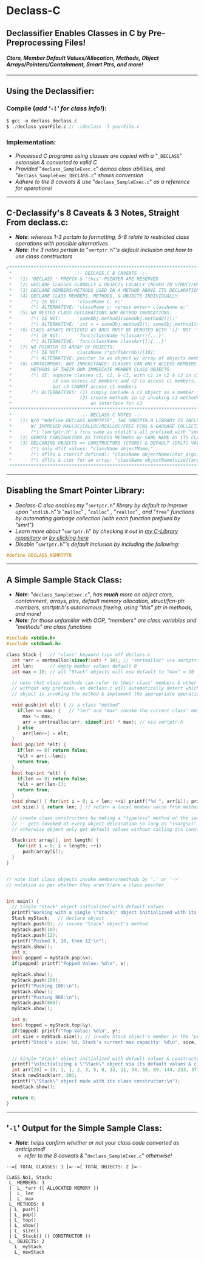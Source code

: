 # Declass-C
## Declassifier Enables Classes in C by Pre-Preprocessing Files!
#### **_Ctors, Member Default Values/Allocation, Methods, Object Arrays/Pointers/Containment, Smart Ptrs, and more!_**
-------------------------------------------------------------------------

## Using the Declassifier:
### Compile (_add '`-l`' for class info!_): 
```c
$ gcc -o declass declass.c
$ ./declass yourFile.c // ./declass -l yourFile.c
```
### Implementation:
* _Processed C programs using classes are copied with a_ "`_DECLASS`" _extension & converted to valid C_
* _Provided_ "`declass_SampleExec.c`" _demos class abilities, and_ "`declass_SampleExec_DECLASS.c`" _shows conversion_
* _Adhere to the 8 caveats & use_ "`declass_SampleExec.c`" _as a reference for operations!_
--------------
## C-Declassify's 8 Caveats & 3 Notes, Straight From declass.c:
* _**Note**: whereas 1-3 pertain to formatting, 5-8 relate to restricted class operations with possible alternatives_
* _**Note**: the 3 notes pertain to_ "`smrtptr.h`"_'s default inclusion and how to use class constructors_
```c
/*****************************************************************************
 *                       -:- DECLASS.C 8 CAVEATS -:-                        *
 *   (1) 'DECLASS_' PREFIX & 'this' POINTER ARE RESERVED                    *
 *   (2) DECLARE CLASSES GLOBALLY & OBJECTS LOCALLY (NEVER IN STRUCT/UNION) *
 *   (3) DECLARE MEMBERS/METHODS USED IN A METHOD ABOVE ITS DECLARATION     *
 *   (4) DECLARE CLASS MEMBERS, METHODS, & OBJECTS INDIVIDUALLY:            *
 *       (*) IE NOT:      'className c, e;'                                 *
 *       (*) ALTERNATIVE: 'className c; <press enter> className e;'         *
 *   (5) NO NESTED CLASS DECLARATIONS NOR METHOD INVOCATIONS:               *
 *       (*) IE NOT:      'someObj.method1(someObj.method2());'             *
 *       (*) ALTERNATIVE: 'int x = someObj.method2(); someObj.method1(x);'  *
 *   (6) CLASS ARRAYS RECIEVED AS ARGS MUST BE DENOTED WITH '[]' NOT '*':   *
 *       (*) IE NOT:      'func(className *classArr){...}'                  *
 *       (*) ALTERNATIVE: 'func(className classArr[]){...}'                 *
 *   (7) NO POINTER TO ARRAY OF OBJECTS:                                    *
 *       (*) IE NOT:      className (*ptrToArrObj)[10];                     *
 *       (*) ALTERNATIVE: pointer to an object w/ array of objects member   *
 *   (8) CONTAINMENT, NOT INHERITANCE: CLASSES CAN ONLY ACCESS MEMBERS &    *
 *       METHODS OF THEIR OWN IMMEDIATE MEMBER CLASS OBJECTS:               *
 *       (*) IE: suppose classes c1, c2, & c3, with c1 in c2 & c2 in c3.    *
 *               c3 can access c2 members and c2 ca access c1 members,      *
 *               but c3 CANNOT access c1 members                            *
 *       (*) ALTERNATIVES: (1) simply include a c1 object as a member in c3 *
 *                         (2) create methods in c2 invoking c1 methods as  *
 *                             an interface for c3                          *
 *****************************************************************************
 *                         -:- DECLASS.C NOTES -:-                          *
 *   (1) W/O "#define DECLASS_NSMRTPTR", THE SMRTPTR.H LIBRARY IS INCLUDED, *
 *       W/ IMPROVED MALLOC/CALLOC/REALLOC/FREE FCNS & GARBAGE COLLECTION   *
 *       (*) "smrtptr.h"'s fcns same as stdlib's all prefixed with "smrt"   *
 *   (2) DENOTE CONSTRUCTORS AS TYPLESS METHODS W/ SAME NAME AS ITS CLASS   *
 *   (3) DELCARING OBJECTS => CONSTRUCTORS (CTORS) & DEFAULT (DFLT) VALUES: *
 *       (*) only dflt values: "className objectName;"                      *
 *       (*) dflts & ctor(if defined): "className objectName(ctor_args);"   *
 *       (*) dflts & ctor for an array: "className objectName[size](args);" *
 *****************************************************************************/
```
--------------
## Disabling the Smart Pointer Library:
* _Declass-C also enables my_ "`smrtptr.h`" _library by default to improve upon_ "`stdlib.h`"_'s_ "`malloc`" _,_ "`calloc`" _,_ "`realloc`" _, and_ "`free`" _functions by automating garbage collection (with each function prefixed by "smrt")_
* _Learn more about_ "`smrtptr.h`" _by checking it out in [my C-Library repository](https://github.com/jrandleman/C-Libraries) or [by clicking here](https://github.com/jrandleman/C-Libraries/tree/master/Smart-Pointer)_
* _Disable_ "`smrtptr.h`"_'s default inclusion by including the following:_ 
```c
#define DECLASS_NSMRTPTR
```
--------------
## A Simple Sample Stack Class:
* _**Note**:_ "`declass_SampleExec.c`"_, has **much** more on object ctors, containment, arrays, ptrs, default memory allocation, struct/fcn-ptr members, smrtptr.h's autonomous freeing, using "this" ptr in methods, and more!_
* _**Note**: for those unfamiliar with OOP, "members" are class variables and "methods" are class functions_
```c
#include <stdio.h>
#include <stdbool.h>

class Stack {   // "class" keyword tips off declass.c
  int *arr = smrtmalloc(sizeof(int) * 10); // "smrtmalloc" via smrtptr.h handles freeing
  int len;      // empty member values default 0
  int max = 10; // all "Stack" objects will now default to "max" = 10

  // note that class methods can refer to their class' members & other methods
  // without any prefixes, as declass.c will automatically detect which class
  // object is invoking the method & implement the appropriate operations.

  void push(int elt) { // a class "method"
    if(len == max) {   // "len" and "max" invoke the current class' members
      max *= max;
      arr = smrtrealloc(arr, sizeof(int) * max); // via smrtptr.h
    } else
      arr[len++] = elt;
  }
  bool pop(int *elt) {
    if(len == 0) return false;
    *elt = arr[--len];
    return true;
  }
  bool top(int *elt) {
    if(len == 0) return false;
    *elt = arr[len-1];
    return true;
  }
  void show() { for(int i = 0; i < len; ++i) printf("%d ", arr[i]); printf("\n"); }
  int size() { return len; } // return a local member value from method

  // create class constructors by making a "typeless" method w/ the same name of the class
  // -- gets invoked at every object delcaration so long as "(<args>)" are provided,
  // otherwise object only get default values without calling its constructor.

  Stack(int array[], int length) {
    for(int i = 0; i < length; ++i) 
      push(array[i]);
  }
}


// note that class objects invoke members/methods by '.' or '->'
// notation as per whether they aren't/are a class pointer


int main() {
  // Single "Stack" object initialized with default values
  printf("Working with a single \"Stack\" object initializaed with its default values:\n");
  Stack myStack;   // declare object
  myStack.push(8); // invoke "Stack" object's method
  myStack.push(10);
  myStack.push(12);
  printf("Pushed 8, 10, then 12:\n");
  myStack.show();
  int x;
  bool popped = myStack.pop(&x);
  if(popped) printf("Popped Value: %d\n", x);

  myStack.show();
  myStack.push(100);
  printf("Pushing 100:\n");
  myStack.show();
  printf("Pushing 888:\n");
  myStack.push(888);
  myStack.show();

  int y;
  bool topped = myStack.top(&y);
  if(topped) printf("Top Value: %d\n", y);
  int size = myStack.size(); // invoke Stack object's member in the "printf" below:
  printf("Stack's size: %d, Stack's current max capacity: %d\n", size, myStack.max);


  // Single "Stack" object initialized with default values & constructor
  printf("\nInitializing a \"Stack\" object via its default values & class constructor:\n");
  int arr[20] = {0, 1, 1, 2, 3, 5, 8, 13, 21, 34, 55, 89, 144, 233, 377, 610, 987, 1597, 2584, 4181};
  Stack newStack(arr, 20);
  printf("\"Stack\" object made with its class constructor:\n");
  newStack.show();

  return 0;
}
```
--------------
## '`-l`' Output for the Simple Sample Class:
* _**Note**: helps confirm whether or not your class code converted as anticipated!_ 
  * _refer to the 8 caveats &_ "`declass_SampleExec.c`" _otherwise!_
```
--=[ TOTAL CLASSES: 1 ]=--=[ TOTAL OBJECTS: 2 ]=--

CLASS No1, Stack:
 L_ MEMBERS: 3
 |  L_ *arr (( ALLOCATED MEMORY ))
 |  L_ len
 |  L_ max
 L_ METHODS: 6
 | L_ push()
 | L_ pop()
 | L_ top()
 | L_ show()
 | L_ size()
 | L_ Stack() (( CONSTRUCTOR ))
 L_ OBJECTS: 2
   L_ myStack
   L_ newStack
```
